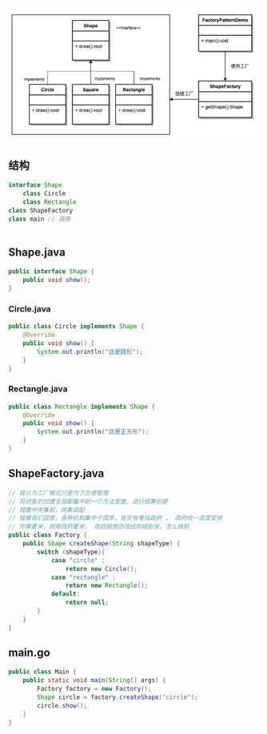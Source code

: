 ![image-20210204175615405](image-20210204175615405.png)

## 结构

```JAVA
interface Shape 
    class Circle
    class Rectangle
class ShapeFactory
class main // 调用
    

```



## Shape.java

```java
public interface Shape {
    public void show();
}

```

### Circle.java

```java
public class Circle implements Shape {
    @Override
    public void show() {
        System.out.println("这是圆形");
    }
}

```

### Rectangle.java

```java
public class Rectangle implements Shape {
    @Override
    public void show() {
        System.out.println("这是正方形");
    }
}

```

## ShapeFactory.java

```java
// 我认为工厂模式只是为了方便管理
// 将对象的创建全部都集中到一个方法里面，进行统筹创建
// 就像中央集权，统筹调配
// 就像我们国家，各种机构集中于国家，有灾有难找政府 ， 政府统一调度安排
// 你需要米，就跟政府要米， 政府就想办法给你搞到米，怎么搞到
public class Factory {
    public Shape createShape(String shapeType) {
        switch (shapeType){
            case "circle" :
                return new Circle();
            case "rectangle" :
                return new Rectangle();
            default:
                return null;
        }
    }
}
```

## main.go

```java
public class Main {
    public static void main(String[] args) {
        Factory factory = new Factory();
        Shape circle = factory.createShape("circle");
        circle.show();
    }
}
```

